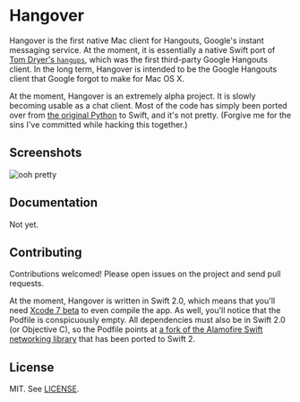 # Hangover

Hangover is the first native Mac client for Hangouts, Google's instant
messaging service. At the moment, it is essentially a native Swift port of [Tom
Dryer's `hangups`](https://github.com/tdryer/hangups), which was the first
third-party Google Hangouts client. In the long term, Hangover is intended
to be the Google Hangouts client that Google forgot to make for Mac OS X.

At the moment, Hangover is an extremely alpha project. It is slowly becoming
usable as a chat client.
Most of the code has simply been ported over from [the original
Python](https://github.com/tdryer/hangups) to Swift, and it's not pretty.
(Forgive me for the sins I've committed while hacking this together.)

## Screenshots

![ooh pretty](https://cloud.githubusercontent.com/assets/213293/8223288/f3b88bb0-1543-11e5-9aaf-d8f90eadd8e3.png)


## Documentation

Not yet.

## Contributing

Contributions welcomed! Please open issues on the project and send pull requests.

At the moment, Hangover is written in Swift 2.0, which means that you'll need
[Xcode 7 beta](https://developer.apple.com/xcode/downloads/) to even compile
the app. As well, you'll notice that the Podfile is conspicuously empty. All
dependencies must also be in Swift 2.0 (or Objective C), so the Podfile points
at [a fork of the Alamofire Swift networking
library](https://github.com/psobot/alamofire/tree/swift2b1) that has been
ported to Swift 2.

## License

MIT. See [LICENSE](https://github.com/psobot/hangover/blob/master/LICENSE).
